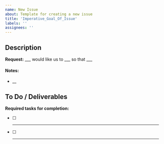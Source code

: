 ```yaml
---
name: New Issue
about: Template for creating a new issue
title: 'Imperative_Goal_Of_Issue'
labels: ''
assignees: ''
---
```


## Description
**Request:** ___ would like us to ___ so that ___

#### Notes:
-   __

## To Do / Deliverables
**Required tasks for completion:**
-   [ ] ___
-   [ ] ___
